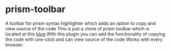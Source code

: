 # prism-toolbar
A toolbar for prism syntax highlighter which adds an option to copy and view source of the code
This is just a clone of prism toolbar which is located at this <a href="http://dev.misterphilip.com/prism/plugins/toolbar/">blog</a>
With this plugin you can add the functionality of copying the code with one-click and can view source of the code
Works with every browser.
